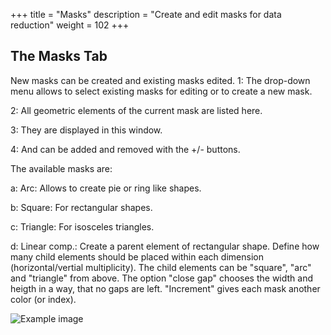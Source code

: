+++
title = "Masks"
description = "Create and edit masks for data reduction"
weight = 102
+++

## The Masks Tab
New masks can be created and existing masks edited.
1: The drop-down menu allows to select existing masks for editing or to create a new mask.

2: All geometric elements of the current mask are listed here.

3: They are displayed in this window.

4: And can be added and removed with the +/- buttons.

The available masks are:

a: Arc: Allows to create pie or ring like shapes.

b: Square: For rectangular shapes.

c: Triangle: For isosceles triangles.

d: Linear comp.: Create a parent element of rectangular shape. Define how many child elements should be placed within each dimension (horizontal/vertial multiplicity). The child elements can be "square", "arc" and "triangle" from above. The option "close gap" chooses the width and heigth in a way, that no gaps are left. "Increment" gives each mask another color (or index).

  ![Example image](/img/gui/masks.png#center)